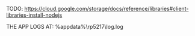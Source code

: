 
TODO: https://cloud.google.com/storage/docs/reference/libraries#client-libraries-install-nodejs


<!-- electron desktop app (Electron v 3.0.6) -->

<!-- Note that in the NPM scripts in the package.json, env vars are being set with Windows CMD syntax -->

<!-- uses electron builder -->
<!-- https://www.electron.build/configuration/configuration -->


<!-- Auto update is set up -->
<!-- https://www.electron.build/auto-update -->

<!-- You'll need to set an env var that uses a token before you can publish the app
    (the token is not in the local repo, but it can be regenerated from GitHub if necessary) -->

<!-- App uses API endpoint to produce PDFs -->

<!-- App uses API endpoint for contacting SDG -->

<!-- This doesn't appear to work -->
<!-- https://electronjs.org/docs/tutorial/notifications#windows -->

<!-- WHEN YOU MAKE CHANGES, RUN THE TESTS!!! (npm run test) -->

<!-- 
    TO PUBLISH RELEASE:
        make changes
        make sure you run the tests
        if the tests pass, increment version number appropriately in package.json, git commit and git push(so that the changes are associated with the release)
        publish the release: npm run publish
-->

THE APP LOGS AT: %appdata%\rp5217\log.log
